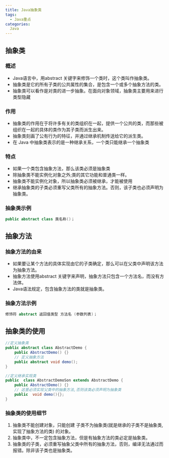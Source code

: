 ```yaml
---
title: Java抽象类
tags:
  - Java重点
categories:
  Java
---
```


## 抽象类

### 概述
  - Java语言中，用abstract 关键字来修饰一个类时，这个类叫作抽象类。
  - 抽象类是它的所有子类的公共属性的集合，是包含一个或多个抽象方法的类。
  - 抽象类可以看作是对类的进一步抽象。在面向对象领域，抽象类主要用来进行类型隐藏

### 作用
  - 抽象类的作用在于将许多有关的类组织在一起，提供一个公共的类，而那些被组织在一起的具体的类作为其子类而派生出来。
  - 抽象类刻画了公有行为的特征，并通过继承机制传送给它的派生类。
  - 在 Java 中抽象类表示的是一种继承关系，一个类只能继承一个抽象类

### 特点
  - 如果一个类包含抽象方法，那么该类必须是抽象类
  - 除抽象类不能实例化对象之外;类的其它功能和普通类一样。
  - 抽象类不能实例化对象，所以抽象类必须被继承，才能被使用
  - 继承抽象类的子类必须重写父类所有的抽象方法。否则，该子类也必须声明为抽象类。

### 抽象类示例
```java
public abstract class 类名称()；
```

## 抽象方法

### 抽象方法的由来
  - 如果要让某个方法的具体实现由它的子类确定，那么可以在父类中声明该方法为抽象方法。
  - 抽象方法使用abstract 关键字来声明，抽象方法只包含一个方法名，而没有方法体。
  - Java语法规定，包含抽象方法的类就是抽象类。

### 抽象方法示例
```java
修饰符 abstract 返回值类型 方法名 (参数列表)；
```

## 抽象类的使用
``` Java
//定义抽象类
public abstract class AbstractDemo {
    public AbstractDemo() {}
    // 定义抽象方法
    public abstract void demo();
}

//定义继承实现类
public  class AbstractDemoSon extends AbstractDemo {
    public AbstractDemo() {}
    // 这里必须实现父类中的抽象方法,否则该类必须声明为抽象类
    public  void demo(){};
}
```

### 抽象类的使用细节
1. 抽象类不能创建对象，只能创建 子类不为抽象类(就是继承的子类不是抽象类,实现了抽象方法的类) 的对象。
2. 抽象类中，不一定包含抽象方法，但是有抽象方法的类必定是抽象类。 
3. 抽象类的子类，必须重写抽象父类中所有的抽象方法，否则，编译无法通过而报错。除非该子类也是抽象类。

